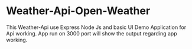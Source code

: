 # Weather-Api-Open-Weather

This Weather-Api use Express Node Js and basic UI
Demo Application for Api working.
App run on 3000 port will show the output regarding app working.
